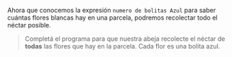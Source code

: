 <gs-attire
  attire-url="https://raw.githubusercontent.com/MumukiProject/mumuki-guia-gobstones-practica-repeticion-simple-kids/master/assets/attires/config.json">
</gs-attire>
<gs-toolbox toolbox-url="https://raw.githubusercontent.com/MumukiProject/mumuki-guia-gobstones-practica-repeticion-simple-kids/master/assets/toolbox_1553782441764.xml"></gs-toolbox>

Ahora que conocemos la expresión `numero de bolitas Azul` para saber cuántas flores blancas hay en una parcela, podremos recolectar todo el néctar posible. 

> Completá el programa para que nuestra abeja recolecte el néctar de **todas** las flores que hay en la parcela. Cada flor es una bolita azul. 